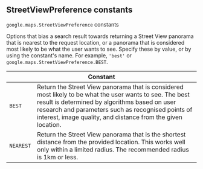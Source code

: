 <h2 id="StreetViewPreference"> StreetViewPreference constants </h2><p>
<code><span itemprop="path">google.maps</span>.<span itemprop="name">StreetViewPreference</span></code>
constants
</p><p>Options that bias a search result towards returning a Street View panorama that is nearest to the request location, or a panorama that is considered most likely to be what the user wants to see. Specify these by value, or by using the constant's name. For example, <code>'best'</code> or <code>google.maps.StreetViewPreference.BEST</code>.</p><div class="devsite-table-wrapper"><table class="constants responsive" summary="StreetViewPreference constants">
<thead>
<tr><th colspan="2">Constant</th>
</tr></thead>
<tbody>
<tr>
<td><code><span>BEST</span></code></td>
<td>Return the Street View panorama that is considered most likely to be what the user wants to see. The best result is determined by algorithms based on user research and parameters such as recognised points of interest, image quality, and distance from the given location.</td>
</tr>
<tr>
<td><code><span>NEAREST</span></code></td>
<td>Return the Street View panorama that is the shortest distance from the provided location. This works well only within a limited radius. The recommended radius is 1km or less.</td>
</tr>
</tbody>
</table></div>